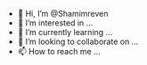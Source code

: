- 👋 Hi, I’m @Shamimreven
- 👀 I’m interested in ...
- 🌱 I’m currently learning ...
- 💞️ I’m looking to collaborate on ...
- 📫 How to reach me ...

<!---
Shamimreven/Shamimreven is a ✨ special ✨ repository because its `README.md` (this file) appears on your GitHub profile.
You can click the Preview link to take a look at your changes.
--->

